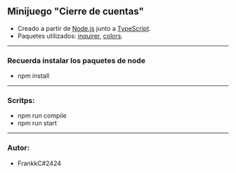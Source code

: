 ## Minijuego "Cierre de cuentas"
- Creado a partir de [Node.js](https://nodejs.org/es/) junto a [TypeScript](https://www.typescriptlang.org/).
- Paquetes utilizados: [inquirer](https://www.npmjs.com/package/inquirer), [colors](https://www.npmjs.com/package/colors).

---
### Recuerda instalar los paquetes de node
- npm install

---

### Scritps:
- npm run compile
- npm run start

---
### Autor: 
- FrankkC#2424